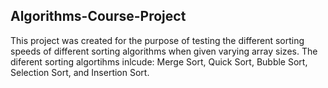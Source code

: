 ## Algorithms-Course-Project
This project was created for the purpose of testing the different sorting speeds of different sorting
algorithms when given varying array sizes. The diferent sorting algortihms inlcude: Merge Sort, Quick Sort,
Bubble Sort, Selection Sort, and Insertion Sort.
